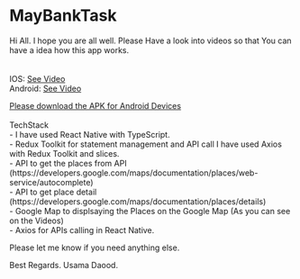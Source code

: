 # MayBankTask

Hi All. I hope you are all well.
Please Have a look into videos so that You can have a idea how this app works. <br/> <br/> <br/>
IOS: <a href="https://drive.google.com/file/d/1lVEgELsCKJJBQ_yHtFjVtkvCHuPr89Bx/view?usp=sharing" _blank> See Video </a> <br/>
Android: <a href="https://drive.google.com/file/d/1mdjo_wBOuO2CFhD_ct2BIgOAhj7zLiLC/view?usp=sharing" _blank> See Video </a> 

<a href="https://drive.google.com/file/d/1wXsQ25NyMXw4mMneDde1rh4VjgqHcPXU/view?usp=sharing" _blank>
 Please download the APK for Android Devices 
</a>

<br/>
<br/>
TechStack 
<br/>
- I have used React Native with TypeScript.<br/>
- Redux Toolkit for statement management and API call I have used Axios with Redux Toolkit and slices.<br/>
- API to get the places from API (https://developers.google.com/maps/documentation/places/web-service/autocomplete)<br/>
- API to get place detail (https://developers.google.com/maps/documentation/places/details)<br/>
- Google Map to displsaying the Places on the Google Map (As you can see on the Videos)<br/>
- Axios for APIs calling in React Native.<br/>

Please let me know if you need anything else.

Best Regards.
Usama Daood.



